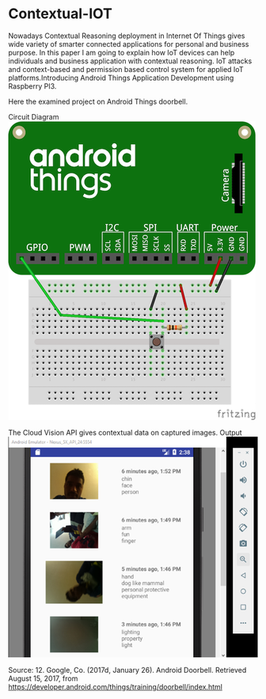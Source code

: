 # Contextual-IOT
Nowadays Contextual Reasoning deployment in Internet Of Things gives wide variety of smarter connected applications for personal and business purpose. In this paper I am going to explain how IoT devices can help individuals and business application with contextual reasoning.  IoT attacks and context-based and permission based control system for applied IoT platforms.Introducing Android Things Application Development using Raspberry PI3.

Here the examined project on Android Things doorbell.

Circuit Diagram
![Alt text](/doorbell-button-wiring.png)


The Cloud Vision API gives contextual data on captured images.
Output
![Alt text](/op1.PNG)


Source:
12.	Google, Co. (2017d, January 26). Android Doorbell. Retrieved August 15, 2017, from https://developer.android.com/things/training/doorbell/index.html
